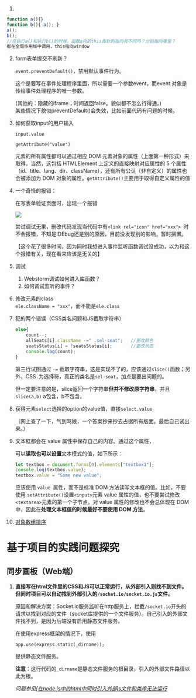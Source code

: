 1. 

```js
function a(){}
function b(){ a(); }
a();
b();
//在执行a()和执行b()的时候，函数a内的this指针的指向有不同吗？分别指向哪里？
都在全局作用域中调用，this指向window
```

2. form表单提交不刷新？

   `event.preventDefault()`，禁用默认事件行为。

   这个是要写在事件处理程序里面，所以需要一个参数event，而event 对象是传给事件处理程序的唯一参数。
   
   (其他的：隐藏的iframe；时间返回false。貌似都不怎么行得通。)  
   某些情况下貌似preventDefault()会失效，比如前面代码有问题的时候。
   
3. 如何获取input的用户输入

   `input.value`

   `getAttribute("value")`

   元素的所有属性都可以通过相应 DOM 元素对象的属性（上面第一种形式）来取得。当然，这包括 HTMLElement 上定义的直接映射对应属性的 5 个属性（id、title、lang、dir、className），还有所有公认（非自定义）的属性也会被添加为 DOM 对象的属性。`getAttribute()`主要用于取得自定义属性的值

4. 一个奇怪的报错：

   在写表单验证页面时，出现一个报错

   ![](D:\NoteMD\JavaScript\src\error_failed_to_load_resource.png)

   尝试调试无果，删改代码发现当代码中有`<link rel="icon" href="xxx"> `时不会报错，不知是IDEbug还是别的原因，目前没发现别的影响，暂时搁置。

   【这个花了很多时间，因为同时我想进入事件监听函数调试没成功，以为和这个报错有关，现在看来应该是无关的】

5. 调试

   1. Webstorm调试如何进入库函数？
   2. 如何调试监听的事件？

6. 修改元素的class  
`ele.className = "xxx"`，而不能是`ele.class`  

7. 犯的两个错误（CSS类名问题和JS截取字符串）

   ```js
   else{
       count--;
       allSeats[i].className -=" .sel-seat";   //更改颜色
       seatsStatus[i] = !seatsStatus[i];       //更改状态
       console.log(count);
   }
   ```

   第三行试图通过 `-=` 截取字符串，这是实现不了的，应该通过`slice()`函数；另外，CSS`.`为选择符，真正的类名是`sel-seat`，加点是要出问题的。

   但一定要注意的是，slice返回一个字符串**但并不修改原字符串**，并且`slice(a,b)` a包含，b不包含。

8. 获得元素`select`选择的option的value值，直接`select.value`

   （网上查了一下，气到骂娘，一个答案抄来抄去占据所有版面。最后自己试出来。）
   
9. 文本框都会在 value 属性中保存自己的内容。通过这个属性，

   可以**读取也可以设置**文本模式的值，如下所示：

   ```js
   let textbox = document.forms[0].elements["textbox1"]; 
   console.log(textbox.value); 
   textbox.value = "Some new value"; 
   ```

   应该使用 `value `属性，而不是标准 DOM 方法读写文本框的值。比如，不要使用 `setAttribute()`设置`<input>`元素 value 属性的值，也不要尝试修改`<textarea>`元素的第一个子节点。对 value 属性的修改也不会总体现在 DOM 中，因此在**处理文本框值的时候最好不要使用 DOM 方法**。
   
10. <a href="https://segmentfault.com/a/1190000015961859">对象数组排序</a>

# 基于项目的实践问题探究

## 同步画板（Web端）

1. **直接写在html文件里的CSS和JS可以正常运行，从外部引入则找不到文件。但同时项目可以自动找到外部引入的`/socket.io/socket.io.js`文件。**

   原因和解决方案：Socket.io服务监听在http服务上，拦截`/socket.io`开头的请求以找到对应的文件（socket库提供的一个文件服务）。自己引入的外部文件找不到，是因为后端没有启用静态文件服务。

   在使用express框架的情况下，使用

   `app.use(express.static(_dirname));`

   提供静态文件服务。

   **注意**：这行代码的`_dirname`是静态文件服务的根目录，引入的外部文件路径以此为根。

   *问题参见<a href="https://segmentfault.com/q/1010000006997335">[在node.js中的html中同时引入外部js文件和类库无法运行 </a>*

   

